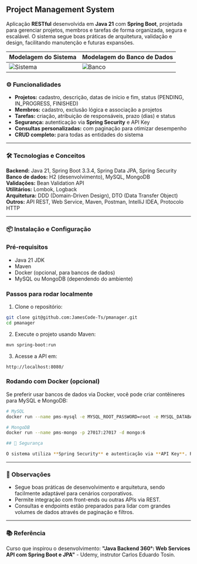 ## Project Management System 

Aplicação **RESTful** desenvolvida em **Java 21** com **Spring Boot**, projetada para gerenciar projetos, membros e tarefas de forma organizada, segura e escalável. O sistema segue boas práticas de arquitetura, validação e design, facilitando manutenção e futuras expansões.

| Modelagem do Sistema | Modelagem do Banco de Dados |
|---------------------|----------------------------|
| ![Sistema](https://github.com/user-attachments/assets/a1bab672-4dbb-4ef5-bc39-4d33fc7fcb14) | ![Banco](https://github.com/user-attachments/assets/7b5cc652-de95-482c-8fb9-64ea9deea5c4) |


### ⚙️ Funcionalidades

- **Projetos:** cadastro, descrição, datas de início e fim, status (PENDING, IN\_PROGRESS, FINISHED)
- **Membros:** cadastro, exclusão lógica e associação a projetos
- **Tarefas:** criação, atribuição de responsáveis, prazo (dias) e status
- **Segurança:** autenticação via **Spring Security** e API Key
- **Consultas personalizadas:** com paginação para otimizar desempenho
- **CRUD completo:** para todas as entidades do sistema

---

### 🛠️ Tecnologias e Conceitos

**Backend:** Java 21, Spring Boot 3.3.4, Spring Data JPA, Spring Security\
**Banco de dados:** H2 (desenvolvimento), MySQL, MongoDB\
**Validações:** Bean Validation API\
**Utilitários:** Lombok, Logback\
**Arquitetura:** DDD (Domain-Driven Design), DTO (Data Transfer Object)\
**Outros:** API REST, Web Service, Maven, Postman, IntelliJ IDEA, Protocolo HTTP

---

### 📦 Instalação e Configuração

### Pré-requisitos

- Java 21 JDK
- Maven
- Docker (opcional, para bancos de dados)
- MySQL ou MongoDB (dependendo do ambiente)

### Passos para rodar localmente

1. Clone o repositório:

```bash
git clone git@github.com:JamesCode-Ts/pmanager.git
cd pmanager
```


2. Execute o projeto usando Maven:

```bash
mvn spring-boot:run
```

3. Acesse a API em:

```
http://localhost:8080/
```

### Rodando com Docker (opcional)

Se preferir usar bancos de dados via Docker, você pode criar contêineres para MySQL e MongoDB:

```bash
# MySQL
docker run --name pms-mysql -e MYSQL_ROOT_PASSWORD=root -e MYSQL_DATABASE=pmanagerdb -p 3306:3306 -d mysql:8

# MongoDB
docker run --name pms-mongo -p 27017:27017 -d mongo:6

## 🔑 Segurança

O sistema utiliza **Spring Security** e autenticação via **API Key**. Recomenda-se gerar suas próprias chaves e armazená-las de forma segura no ambiente.
```
---

### 📝 Observações

- Segue boas práticas de desenvolvimento e arquitetura, sendo facilmente adaptável para cenários corporativos.
- Permite integração com front-ends ou outras APIs via REST.
- Consultas e endpoints estão preparados para lidar com grandes volumes de dados através de paginação e filtros.

---

### 📚 Referência

Curso que inspirou o desenvolvimento: **"Java Backend 360°: Web Services API com Spring Boot e JPA"** - Udemy, instrutor Carlos Eduardo Tosin.
